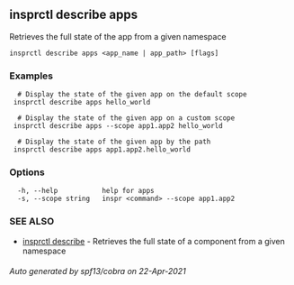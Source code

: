 ## insprctl describe apps

Retrieves the full state of the app from a given namespace

```
insprctl describe apps <app_name | app_path> [flags]
```

### Examples

```
  # Display the state of the given app on the default scope
 insprctl describe apps hello_world

  # Display the state of the given app on a custom scope
 insprctl describe apps --scope app1.app2 hello_world

  # Display the state of the given app by the path
 insprctl describe apps app1.app2.hello_world

```

### Options

```
  -h, --help           help for apps
  -s, --scope string   inspr <command> --scope app1.app2
```

### SEE ALSO

* [insprctl describe](inspr_describe.md)	 - Retrieves the full state of a component from a given namespace

###### Auto generated by spf13/cobra on 22-Apr-2021
